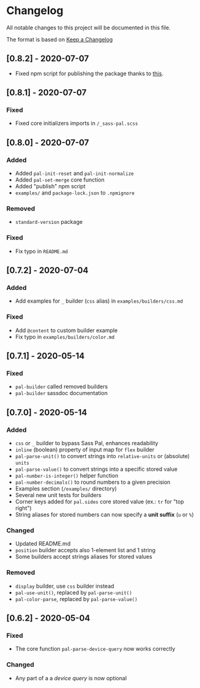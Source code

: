 # Changelog

All notable changes to this project will be documented in this file.

The format is based on [Keep a Changelog](https://keepachangelog.com/en/1.0.0/)

## [0.8.2] - 2020-07-07
- Fixed npm script for publishing the package thanks to [this](https://github.com/sindresorhus/np/issues/470).

## [0.8.1] - 2020-07-07

### Fixed
- Fixed core initializers imports in `/_sass-pal.scss`

## [0.8.0] - 2020-07-07

### Added
- Added `pal-init-reset` and `pal-init-normalize`
- Added `pal-set-merge` core function
- Added "publish" npm script
- `examples/` and `package-lock.json` to `.npmignore`

### Removed
- `standard-version` package

### Fixed
- Fix typo in `README.md`

## [0.7.2] - 2020-07-04

### Added
- Add examples for `_` builder (`css` alias) in `examples/builders/css.md`

### Fixed
- Add `@content` to custom builder example
- Fix typo in `examples/builders/color.md`

## [0.7.1] - 2020-05-14

### Fixed
- `pal-builder` called removed builders
- `pal-builder` sassdoc documentation

## [0.7.0] - 2020-05-14

### Added
- `css` or `_` builder to bypass Sass Pal, enhances readability
- `inline` (boolean) property of input map for `flex` builder
- `pal-parse-unit()` to convert strings into `relative-units` or (absolute) `units`
- `pal-parse-value()` to convert strings into a specific stored value
- `pal-number-is-integer()` helper function
- `pal-number-decimals()` to round numbers to a given precision
- Examples section (`/examples/` directory)
- Several new unit tests for builders
- Corner keys added for `pal.sides` core stored value (ex.: `tr` for "top right")
- String aliases for stored numbers can now specify a **unit suffix** (`u` or `%`)

### Changed
- Updated README.md
- `position` builder accepts also 1-element list and 1 string
- Some builders accept strings aliases for stored values

### Removed
- `display` builder, use `css` builder instead
- `pal-use-unit()`, replaced by `pal-parse-unit()`
- `pal-color-parse`, replaced by `pal-parse-value()`

## [0.6.2] - 2020-05-04
### Fixed
- The core function `pal-parse-device-query` now works correctly

### Changed
- Any part of a a *device query* is now optional
